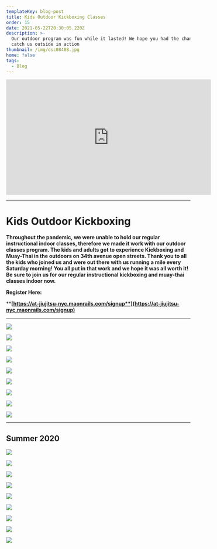 ```yaml
---
templateKey: blog-post
title: Kids Outdoor Kickboxing Classes
order: 15
date: 2021-05-22T20:30:05.220Z
description: >-
  Our outdoor program was fun while it lasted! We hope you had the chance to
  catch us outside in action
thumbnail: /img/dsc08488.jpg
home: false
tags:
  - Blog
---
```

<iframe width="560" height="315" src="https://www.youtube.com/embed/L9bfctgqOtI" frameborder="0" allow="accelerometer; autoplay; clipboard-write; encrypted-media; gyroscope; picture-in-picture" allowfullscreen></iframe>

- - -

# Kids Outdoor Kickboxing

**Throughout the pandemic, we were unable to hold our regular instructional indoor classes, therefore we made it work with our outdoor classes program. The kids and adults got to experience Kickboxing and Muay-Thai in the outdoors on 34th avenue open streets. Thank you to all the kids who joined us and were out there with us running a mile every Saturday morning! You all put in that work and we hope it was all worth it! Be sure to join us for our regular instructional kickboxing and muay-thai classes indoor now.** 

**Register Here:**

****[**https://at-jiujitsu-nyc.maonrails.com/signup**](https://at-jiujitsu-nyc.maonrails.com/signup)****

- - -

![](/img/dsc03285.jpg)

![](/img/dsc03510.jpg)

![](/img/dsc03662.jpg)

![](/img/dsc03232.jpg)

![](/img/dsc03669.jpg)

![](/img/dsc02295.jpg)

![](/img/dsc03655.jpg)

![](/img/dsc03258.jpg)

![](/img/dsc02375.jpg)

- - -

## **Summer 2020**

![](/img/mvi_4294.mov.00_00_05_26.still001.png)

![](/img/dsc08802.jpg)

![](/img/dsc08151.jpg)

![](/img/img_5802.jpg)

![](/img/dsc08761.jpg)

![](/img/mvi_4303.mov.00_04_32_16.still006.png)

![](/img/dsc08199.jpg)

![](/img/dsc08591.jpg)

![](/img/dsc08770.jpg)
